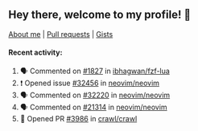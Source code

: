 ## Hey there, welcome to my profile! 👋

[About me](https://seandewar.github.io/)
 | [Pull requests](https://github.com/search?p=1&q=author%3Aseandewar+is%3Apr)
 | [Gists](https://gist.github.com/seandewar)

#### Recent activity:

<!--START_SECTION:activity-->
1. 🗣 Commented on [#1827](https://github.com/ibhagwan/fzf-lua/issues/1827#issuecomment-2660912897) in [ibhagwan/fzf-lua](https://github.com/ibhagwan/fzf-lua)
2. ❗ Opened issue [#32456](https://github.com/neovim/neovim/issues/32456) in [neovim/neovim](https://github.com/neovim/neovim)
3. 🗣 Commented on [#32220](https://github.com/neovim/neovim/issues/32220#issuecomment-2618683233) in [neovim/neovim](https://github.com/neovim/neovim)
4. 🗣 Commented on [#21314](https://github.com/neovim/neovim/pull/21314#issuecomment-2599868700) in [neovim/neovim](https://github.com/neovim/neovim)
5. 💪 Opened PR [#3986](https://github.com/crawl/crawl/pull/3986) in [crawl/crawl](https://github.com/crawl/crawl)
<!--END_SECTION:activity-->
